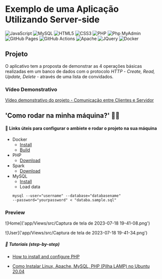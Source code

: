 # Exemplo de uma Aplicação Utilizando Server-side


![JavaScript](https://img.shields.io/badge/-JavaScript-black?style=flat-square&logo=javascript)
![MySQL](https://img.shields.io/badge/-MySQL-4479A1?style=flat-square&logo=mysql&logoColor=white)
![HTML5](https://img.shields.io/badge/-HTML5-E34F26?style=flat-square&logo=html5&logoColor=white)
![CSS3](https://img.shields.io/badge/-CSS3-1572B6?style=flat-square&logo=css3)
![PHP](https://img.shields.io/badge/%20%20PHP%20%20%20-white?style=flat&logo=php&logoColor=white&color=%23777BB4)
![Php MyAdmin](https://img.shields.io/badge/Php_MyAdmin-white?style=flat&logo=phpmyadmin&logoColor=white&color=%23777BB4)
![GitHub Pages](https://img.shields.io/badge/GitHub_Pages-white?style=flat&logo=githubpages&logoColor=white&color=%23222222)
![GitHub Actions](https://img.shields.io/badge/GitHub_Actions-white?style=flat&logo=githubactions&logoColor=white&color=%232088FF)
![Apache](https://img.shields.io/badge/Apache-white?style=flat&logo=apache&logoColor=white&color=%23D22128)
![JQuery](https://img.shields.io/badge/JQuery-white?style=flat&logo=jquery&logoColor=white&color=%230769AD)
![Docker](https://img.shields.io/badge/Docker-white?style=flat&logo=docker&logoColor=white&color=%232496ED)

## Projeto

O aplicativo tem a proposta de demonstrar as 4 operações básicas realizadas em um banco de dados com o protocolo *HTTP* - *Create, Read, Update, Delete* - através de uma lista de convidados.

### Vídeo Demonstrativo

[Vídeo demonstrativo do projeto - Comunicação entre Clientes e Servidor]('https://youtu.be/W1sbaf-9MmQ')

## 'Como rodar na minha máquina?' 👨‍💻

#### 🔗 Links úteis para configurar o ambiete e rodar o projeto na sua máquina

- Docker
    - [Install]('https://docs.docker.com/get-docker/')
    - [Build]('https://docs.docker.com/build/guide/mounts/')
- PHP
    - [Download]('https://www.php.net/downloads.php')
- Spark
    - [Download]('https://spark.apache.org/downloads.html')
- MySQL
    - [Install]('https://www.mysql.com/downloads/')
    - Load data
    ```
    mysql --user="username" --database="databasename" 
    --password="yourpassword" < "databa.sample.sql"
    ```

### Preview

![Home]('app/Views/src/Captura de tela de 2023-07-18 19-41-08.png')


![User]('app/Views/src/Captura de tela de 2023-07-18 19-41-34.png')


##### 👣 Tutoriais (step-by-step) 
- [How to install and configure PHP]('https://ubuntu.com/server/docs/programming-php#:~:text=How%20to%20install%20and%20configure%20PHP%201%20Prerequisites,Configure%20PHP%20...%205%20Test%20your%20setup%20')

- [Como Instalar Linux, Apache, MySQL, PHP (Pilha LAMP) no Ubuntu 20.04]('https://www.digitalocean.com/community/tutorials/how-to-install-linux-apache-mysql-php-lamp-stack-on-ubuntu-20-04-pt')

